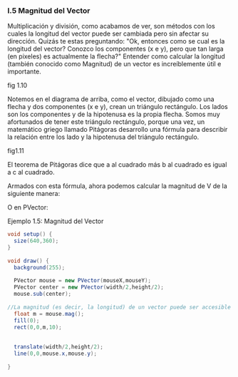 ### I.5 Magnitud del Vector

Multiplicación y división, como acabamos de ver, son métodos con los cuales la longitud del vector puede ser cambiada pero sin afectar su dirección. Quizás te estas preguntando: "Ok, entonces como se cual es la longitud del vector? Conozco los componentes (x e y), pero que tan larga (en pixeles) es actualmente la flecha?" Entender como calcular la longitud (también conocido como Magnitud) de un vector es increíblemente útil e importante.  

fig 1.10

Notemos en el diagrama de arriba, como el vector, dibujado como una flecha y dos componentes (x e y), crean un triángulo rectángulo. Los lados son los componentes y de la hipotenusa es la propia flecha. Somos muy afortunados de tener este triángulo rectángulo, porque una vez, un matemático griego llamado Pitágoras desarrollo una fórmula para describir la relación entre los lado y la hipotenusa del triángulo rectángulo. 

fig1.11

El teorema de  Pitágoras dice que a al cuadrado más b al cuadrado es igual a c al cuadrado.

Armados con esta fórmula, ahora podemos calcular la magnitud de V de la siguiente manera:

O en PVector:

Ejemplo 1.5: Magnitud del Vector

```java
void setup() {
  size(640,360);
}
 
void draw() {
  background(255);
 
  PVector mouse = new PVector(mouseX,mouseY);
  PVector center = new PVector(width/2,height/2);
  mouse.sub(center);
 
//La magnitud (es decir, la longitud) de un vector puede ser accesible a través de la función ma(). Aquí es usada como ancho de un rectangulo dibujado en la parte superior de la ventana.
  float m = mouse.mag();
  fill(0);
  rect(0,0,m,10);
 
 
  translate(width/2,height/2);
  line(0,0,mouse.x,mouse.y);
 
}
```

